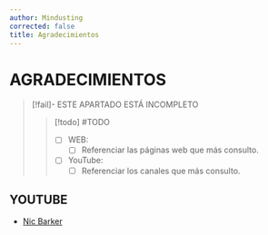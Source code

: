 ```yaml
---
author: Mindusting
corrected: false
title: Agradecimientos
---
```


# AGRADECIMIENTOS

> [!fail]- ESTE APARTADO ESTÁ INCOMPLETO
> > [!todo] #TODO
> > - [ ] WEB:
> >     - [ ] Referenciar las páginas web que más consulto.
> > - [ ] YouTube:
> >     - [ ] Referenciar los canales que más consulto.

## YOUTUBE

- [Nic Barker](https://www.youtube.com/@nicbarkeragain)
